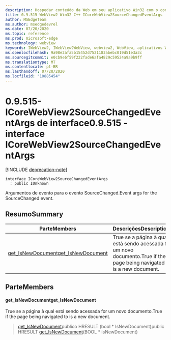 ```yaml
---
description: Hospedar conteúdo da Web em seu aplicativo Win32 com o controle WebView2 do Microsoft Edge
title: 0.9.515-WebView2 Win32 C++ ICoreWebView2SourceChangedEventArgs
author: MSEdgeTeam
ms.author: msedgedevrel
ms.date: 07/20/2020
ms.topic: reference
ms.prod: microsoft-edge
ms.technology: webview
keywords: IWebView2, IWebView2WebView, webview2, WebView, aplicativos Win32, Win32, Edge, ICoreWebView2, ICoreWebView2Controller, controle do navegador, HTML Edge
ms.openlocfilehash: 9a98e2afa5b15452d7521183abebc019d51e3a3c
ms.sourcegitcommit: e0cb9e6f59f222fade6afa4829c59524a9a9b9ff
ms.translationtype: MT
ms.contentlocale: pt-BR
ms.lasthandoff: 07/20/2020
ms.locfileid: "10885454"
---
```

# <span data-ttu-id="10cfc-104">0.9.515-ICoreWebView2SourceChangedEventArgs de interface</span><span class="sxs-lookup"><span data-stu-id="10cfc-104">0.9.515 - interface ICoreWebView2SourceChangedEventArgs</span></span> 

[!INCLUDE [deprecation-note](../../includes/deprecation-note.md)]

```
interface ICoreWebView2SourceChangedEventArgs
  : public IUnknown
```

<span data-ttu-id="10cfc-105">Argumentos de evento para o evento SourceChanged.</span><span class="sxs-lookup"><span data-stu-id="10cfc-105">Event args for the SourceChanged event.</span></span>

## <span data-ttu-id="10cfc-106">Resumo</span><span class="sxs-lookup"><span data-stu-id="10cfc-106">Summary</span></span>

 <span data-ttu-id="10cfc-107">Parte</span><span class="sxs-lookup"><span data-stu-id="10cfc-107">Members</span></span>                        | <span data-ttu-id="10cfc-108">Descrições</span><span class="sxs-lookup"><span data-stu-id="10cfc-108">Descriptions</span></span>
--------------------------------|---------------------------------------------
[<span data-ttu-id="10cfc-109">get_IsNewDocument</span><span class="sxs-lookup"><span data-stu-id="10cfc-109">get_IsNewDocument</span></span>](#get_isnewdocument) | <span data-ttu-id="10cfc-110">True se a página à qual está sendo acessada for um novo documento.</span><span class="sxs-lookup"><span data-stu-id="10cfc-110">True if the page being navigated to is a new document.</span></span>

## <span data-ttu-id="10cfc-111">Parte</span><span class="sxs-lookup"><span data-stu-id="10cfc-111">Members</span></span>

#### <span data-ttu-id="10cfc-112">get_IsNewDocument</span><span class="sxs-lookup"><span data-stu-id="10cfc-112">get_IsNewDocument</span></span> 

<span data-ttu-id="10cfc-113">True se a página à qual está sendo acessada for um novo documento.</span><span class="sxs-lookup"><span data-stu-id="10cfc-113">True if the page being navigated to is a new document.</span></span>

> <span data-ttu-id="10cfc-114">[get_IsNewDocument](#get_isnewdocument)público HRESULT (bool \* IsNewDocument)</span><span class="sxs-lookup"><span data-stu-id="10cfc-114">public HRESULT [get_IsNewDocument](#get_isnewdocument)(BOOL \* isNewDocument)</span></span>

